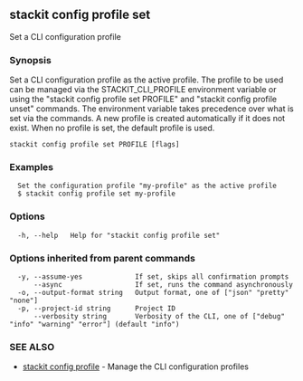 ## stackit config profile set

Set a CLI configuration profile

### Synopsis

Set a CLI configuration profile as the active profile.
The profile to be used can be managed via the STACKIT_CLI_PROFILE environment variable or using the "stackit config profile set PROFILE" and "stackit config profile unset" commands.
The environment variable takes precedence over what is set via the commands.
A new profile is created automatically if it does not exist.
When no profile is set, the default profile is used.

```
stackit config profile set PROFILE [flags]
```

### Examples

```
  Set the configuration profile "my-profile" as the active profile
  $ stackit config profile set my-profile
```

### Options

```
  -h, --help   Help for "stackit config profile set"
```

### Options inherited from parent commands

```
  -y, --assume-yes             If set, skips all confirmation prompts
      --async                  If set, runs the command asynchronously
  -o, --output-format string   Output format, one of ["json" "pretty" "none"]
  -p, --project-id string      Project ID
      --verbosity string       Verbosity of the CLI, one of ["debug" "info" "warning" "error"] (default "info")
```

### SEE ALSO

* [stackit config profile](./stackit_config_profile.md)	 - Manage the CLI configuration profiles

